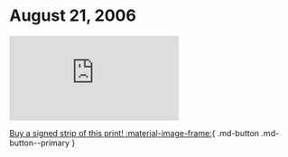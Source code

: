 # August 21, 2006

![](https://www.achewood.com/comic.php?date=08212006)

[Buy a signed strip of this print! :material-image-frame:](https://achewood-holiday-pop-up.myshopify.com/products/strip#08212006){ .md-button .md-button--primary }
